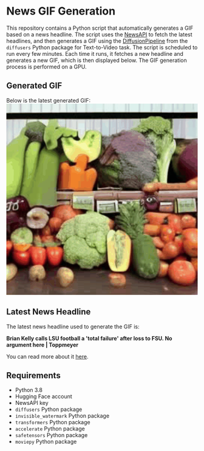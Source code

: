 # News GIF Generation
This repository contains a Python script that automatically generates a GIF based on a news headline. The script uses the [NewsAPI](https://newsapi.org/) to fetch the latest headlines, and then generates a GIF using the [DiffusionPipeline](https://github.com/huggingface/diffusers) from the `diffusers` Python package for Text-to-Video task.
The script is scheduled to run every few minutes. Each time it runs, it fetches a new headline and generates a new GIF, which is then displayed below. The GIF generation process is performed on a GPU.

## Generated GIF
Below is the latest generated GIF:
![Generated GIF](output.gif?raw=true&v=1693931883)

## Latest News Headline
The latest news headline used to generate the GIF is:

**Brian Kelly calls LSU football a 'total failure' after loss to FSU. No argument here | Toppmeyer**

You can read more about it [here](https://www.theadvertiser.com/story/sports/college/lsu/2023/09/04/brian-kelly-lsu-total-failure-quote-florida-state-fsu-seminoles-college-football-week-1-score/70697150007/).

## Requirements
- Python 3.8
- Hugging Face account
- NewsAPI key
- `diffusers` Python package
- `invisible_watermark` Python package
- `transformers` Python package
- `accelerate` Python package
- `safetensors` Python package
- `moviepy` Python package
